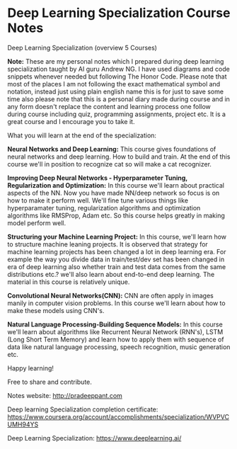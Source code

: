 # Deep Learning Specialization Course Notes


Deep Learning Specialization (overview 5 Courses)

**Note:** These are my personal notes which I prepared during deep learning specialization taught by AI guru Andrew NG. I have used diagrams and code snippets whenever needed but following The Honor Code. Please note that most of the places I am not following the exact mathematical symbol and notation, instead just using plain english name this is for just to save some time also please note that this is a personal diary made during course and in any form doesn't replace the content and learning process one follow during course including quiz, programming assignments, project etc. It is a great course and I encourage you to take it. 

What you will learn at the end of the specialization:

**Neural Networks and Deep Learning:** 
This course gives foundations of neural networks and deep learning. How to build and train. At the end of this course we'll in position to recognize cat so will make a cat recognizer.

**Improving Deep Neural Networks - Hyperparameter Tuning, Regularization and Optimization:**
In this course we'll learn about practical aspects of the NN. Now you have made NN/deep network so focus is on how to make it perform well. We'll fine tune various things like hyperparamater tuning, regularization algorithms and optimization algorithms like RMSProp, Adam etc. So this course helps greatly in making model perform well.

**Structuring your Machine Learning Project:**
In this course, we'll learn how to structure machine leaning projects. It is observed that strategy for machine learning projects has been changed a lot in deep learning era. For example the way you divide data in train/test/dev set has been changed in era of deep learning also whether train and test data comes from the same distributions etc.? we'll also learn about end-to-end deep learning. The material in this course is relatively unique. 

**Convolutional Neural Networks(CNN):**
CNN are often apply in images manily in computer vision problems. In this course we'll learn about how to make these models using CNN's.

**Natural Language Processing-Building Sequence Models:**
In this course we'll learn about algorithms like Recurrent Neural Network (RNN's), LSTM (Long Short Term Memory) and learn how to apply them with sequence of data like natural language processing, speech recognition, music generation etc.

Happy learning!

Free to share and contribute.


Notes website: http://pradeeppant.com

Deep learning Specialization completion certificate: https://www.coursera.org/account/accomplishments/specialization/WVPVCUMH94YS

Deep Learning Specialization: https://www.deeplearning.ai/
